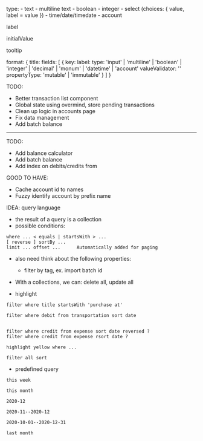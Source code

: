 type:
	- text
	- multiline text
	- boolean
	- integer
	- select (choices: { value, label = value })
	- time/date/timedate
	- account

label

initialValue


tooltip



format: {
	title:
	fields: [
		{ 	key:
			label:
			type: 'input' | 'multiline' | 'boolean' | 'integer' |
			      'decimal' | 'monum' | 'datetime' | 'account'
			valueValidator: ''
			propertyType: 'mutable' | 'immutable'
		}
	]
}


TODO:
- Better transaction list component
- Global state using overmind, store pending transactions
- Clean up logic in accounts page
- Fix data management
- Add batch balance

-------

TODO:
- Add balance calculator
- Add batch balance
- Add index on debits/credits from

GOOD TO HAVE:
- Cache account id to names
- Fuzzy identify account by prefix name

IDEA: query language
- the result of a query is a collection
- possible conditions:
```
where ... < equals | startsWith > ...
[ reverse ] sortBy ...
limit ... offset ...      Automatically added for paging
```

- also need think about the following properties:
  - filter by tag, ex. import batch id

- With a collections, we can: delete all, update all

- highlight

```
filter where title startsWith 'purchase at'

filter where debit from transportation sort date


filter where credit from expense sort date reversed ?
filter where credit from expense rsort date ?

highlight yellow where ...

filter all sort
```

- predefined query
```
this week

this month

2020-12

2020-11--2020-12

2020-10-01--2020-12-31

last month
```
